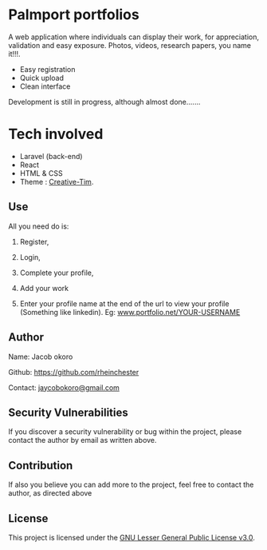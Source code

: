 
# Palmport portfolios

A web application where individuals can display their work, for appreciation, validation and easy exposure. Photos, videos, research papers, you name it!!!.

- Easy registration
- Quick upload
- Clean interface

Development is still in progress, although almost done.......

# Tech involved
- Laravel (back-end)
- React 
- HTML & CSS
- Theme : [Creative-Tim](https://www.creative-tim.com).



## Use
All you need do is:
1) Register,

2) Login, 

3) Complete your profile, 

4) Add your work

5) Enter your profile name at the end of the url to view your profile (Something like linkedin).
    Eg: www.portfolio.net/YOUR-USERNAME

## Author
Name: Jacob okoro

Github: https://github.com/rheinchester

Contact: jaycobokoro@gmail.com

## Security Vulnerabilities

If you discover a security vulnerability or bug within the project, please contact the author by email as written above.

## Contribution
 If also you believe you can add more to the project, feel free to contact the author, as directed above

## License
This project is  licensed under the [GNU Lesser General Public License v3.0](https://www.gnu.org/licenses/lgpl-3.0.en.html).


<!-- 
# Installation
- Firstly, make sure the app is capable of [running locally](https://gist.github.com/hootlex/da59b91c628a6688ceb1).
- Next, download all  the node dependencies using `npm install`
- Then, enter `npm run dev` or `npm run watch` to compile all js and css assets.
- Finally, enter `php artisan serve ` to run a local server. -->

